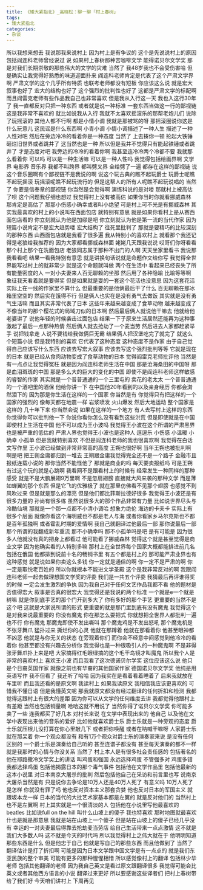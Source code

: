 ```yaml
---
title: 《矮大紧指北》_高晓松：聊一聊「村上春树」
tags:
- 矮大紧指北
categories:
- 杂谈
---
```


所以我想来想去
我说那我来说村上
因为村上是有争议的
这个是先说说村上的原因
包括阎连科老师曾经说过
说
如果村上春树那种苦咖啡文学
能得诺贝尔文学奖
那是对我们长期崇敬的那些伟大的文学的灾难
当然了
我48岁我也不会受伤害哈
但是确实让我觉得好熟悉的味道迎面扑来
阎连科老师肯定是代表了这个严肃文学界啊
严肃文学的这个几乎所有特质
也联考老师都没有短板
你应该这么说
就是宏大叙事也好了
宏大的结构也好了
这个强烈的批判性也好了
这都是严肃文学的标配啊
而且阎雷克老师有些作品我自己也非常喜欢
但是我从入行这一天
我也入这行30年了
我一直都反对只把一种东西
或者就是说一种标准
一套东西当做这一行的鄙视链
这是我非常不喜欢的
就比如说我从入行
我就不太喜欢摇滚乐的那帮老炮儿们
说除了玩摇滚的
其他人都不行啊
都是小情小调
我就是那被骂的呀
那摇滚圈说你这是什么玩意儿
这民谣是什么东西啊
小青小调
小情小调描述了一种人生
描述了一种人性对吧
然后在旁边冷冷的看着你是一种态度
当然了
上去揍你一顿
抡起大铁锤砸烂旧世界或者跳井了
这当然也是一种
所以但是我并不觉得只有能起铁锤或者跳井了
才是态度对吧
我旁边的冷冷的看着你啊
我甚至连冷冷两个冷都不要
我就那么看着你
可以吗
可以是一种生活嘛
可以是一种人性吗
我觉得包括绘画界啊
文学界
电影界
音乐界
我都不叫跨界
都叫劈叉界
全给劈了一遍
都存在这样的鄙视链
说这个音乐圈啊有个鄙视链不是我说的啊
说这个玩古典的瞧不起玩爵士
玩爵士呢瞧不起玩摇滚
玩摇滚呢瞧不起玩流行的
但是这帮人的所有人呢瞧不起玩说唱的
当然了
你要是信奉章的鄙视链
你当然是会觉得啊
演练科说的是对喽
那就村上被高估了呗
这个问题我仔细也想过
我觉得村上没有被高估
如果你当时你就看挪威森林
那肯定是高估了
那那小伤感小确幸或者叫小绝望
可是村上可不光是有挪威森林
其实我最喜欢的村上的小说叫在西面包店
就特别有意思
就是如果你看村上是从赛西面包店看的
你立刻就认为他是加缪是吧
你立刻就认为他是第一流的当代作家
因为短篇小说肯定不是宏大趋势喽
宏大结构了
往死里批判了
那就是要精巧的比较深刻的那种东西
山西面包店就是我看了很多遍
我从特别小的喜欢村上
就看那个我还记得是老狼给我推荐的
因为大家都看挪威森林面
姥姥几天跟我说说
哎哥们你呀看看那个村上那个在洗面包店
老狼同志属于那种不出门的人啊
天天坐家里看书
我说那我看看吧
结果一看我特别有意思
就是讲换句话说就是命题作文给你写
我觉得全世界能写过村上的就非常少
就是这个命题就叫做
两个在生活中
看起来已经丧失了所有能量密度的人
一对小夫妻来人百无聊赖的坐那
然后用了各种隐喻
比喻等等啊
象征我天看着就是要得奖
但是如果就是耍的一套这个花活也没意思
因为这套花活实际上在一线的作家里不算什么
但最重要的是他俩最后干了什么
百无聊赖在那冰箱里空空的
然后实在饿得不行
但是俩人也实在是没有勇气去做饭
其实就是没有勇气生活嘛
而且其实非常代表了日本
这些年来越来越变成了食草动物
越来越变成了
不像当年的那个樱花式的局域刀似的日本啊
然后最后俩人就说他干嘛去
他就给他老婆讲了
说他年轻的时候袭击过面包店
结果一下子原来生活居然还能再为这种事
激起了最后一点那种热情
然后俩人就去抢劫了一个麦当劳
然后进去人家都赶紧举手
说把钱拿走
人说不要钱给我做俩巨无霸
结果俩人把汉堡吃完了就完了
就这么个短篇小说
但是我特别的喜欢
它代表了这种态度
这种态度不是作家
由于自己觉得自己应该写什么东西
应该去写宏大叙事
应该去写这个强烈批判等等
它就是现在的日本
就是已经从食肉动物变成了食草动物的日本
觉得阎雷克老师批评他
当然是有一点点让我觉得冤枉
就是因为阎连科老师生活在中国
那是沧海桑田的中国呀
那是血泪斑斑的中国
那是多么大的巨大的变化的中国
即使不是阎连科老师这样敏感的睿智的作家
其实就是一个普普通通的一个三里屯的
卖花的老太太
一个普普通通的一个酒吧里的酒保
他给你讲一下
在中国他20年看到的以及亲身经历
你都会潸然泪下的
因为那是你生活在这样的一个国家
你当然是有
你觉得只有把这样的一个国家的强烈的
像每天都在地震一样
岩浆喷发
火山爆发
然后大地运动
整个国家是这样的
几十年下来
你当然会说
如果在这样的一个地方
有人去写村上这样的东西
你觉得你可以批判他一下
你说你看你怎么没有看到这些洪荒
但是即使就是在中国
即使村上生活在中国
他不可以成为王小波吗
我觉得王小波在这个所谓的严肃黑界
也是被严重的低估的
严肃人界也觉得王小波也是这种人
逗逗乐
小伤感
小温暖
小确幸
小孤单
但是我就特别喜欢
不但是阎连科老师的我也很喜欢啊
我觉得在白话文写作里
王小波已经做到非常非常高的高度
王朔也很好啊
当年王朔也被批判啊
啊是吧
把王朔金庸都归到一堆去
王朔跟金庸我觉得完全还不是一个路子
金融市且报纸连载小说的
那你当然不能怪他了
那就是商业的吗
每天要卖报纸吗
可是王朔有过这个玩的就是心跳啊
我看网不是跟看村上的时候有
经常发生一种同样的那种感受
就是不是大鹏展翅9万里啊
不是忽扇翅膀
直接就大风来袭的那种文学
而是薄如蝉翼的那个东西
但是它飞的优雅极了
就在那里仿佛看不见那个翅膀
也感觉不到风吹过来
但是就是那么的漂亮
但是他们都比菲斯拉德好很多
我觉得王小波还是有很多力量的
孙尚有很多练
虽然说很多大的那个作品非常有力量
比如说世界尽头与冷酷仙境
那就是一个那一点都不小清小调哈
想象力绝伦
海边的卡夫卡
实际上有很多个层面
就像你看这个海明威也不都是老人与海
或者你看家乡马尔克斯也不都是百年孤独啊
或者霍乱时期的爱情啊
我自己就翻译过他最后一部
那你说最后一部那个所谓的我翻成新年重流
那不小确幸吗
那不小孤单吗是吧
是有可能是
因为很多人他就没有真的把身上都看过
他可能看了挪威森林
觉得这个就是甚至觉得是商业文学
因为他确实看的人特别多嘛
那村上在全世界每个国家大概都能排进前几名
包括在俄国
他都排到说前十名的畅销书里
有五个都是村上的
那可能严肃业界也有这种感觉
就是说如果你卖这么多钱
你一定就是通俗的啊
你一定不是严肃的啊
你一定是取悦老百姓的
所以你就根本不能进文学圣殿
这个是我非常反对的啊
我跟阎连科老师一起去做理想国文学奖的评委
我们是一共五个评委
我猜最后再评谁得奖的时候
一定会发生激烈的争执
因为我自己对于任何文艺作品我都不看
他的题材是否值得宏大
叙事是否真的很宏大
我觉得还是我说的两个标准
一个就是e一个就是树嘛
就是你到底手艺的那个门开到多大了
你有多好的那个手艺
更重要的当然不是这个吧
这就是大家说所谓的形式
更重要的就是那门里到底有没有魔鬼
我觉得这个是对我来说最重要的
你没有魔鬼
你在那怎么耍把式
你就想把全世界人都批判一遍也不行
你有魔鬼
那魔鬼即使不发出嘶叫
那个魔鬼鸡是不发出怒吼
那个魔鬼机是不张牙舞爪
猛扑过来
撕烂你的心灵
他就在那蹲着
他就在那看着你
他甚至眼神都不凶恶
他就是与你无关的状态
在旁观着你们
而你会不经意中间感觉到他冷冷的看着你
他甚至都没有兴趣去分析你
我觉得也是一种很吸引人的一种魔鬼啊
不是非得张牙舞爪扑上来是吧
大家搞得红毛眼绿搞的这个毛干鸟镜才叫魔鬼
所以我个人是非常的喜欢村上
喜欢王小波
而且我看了这次德诺贝尔学奖
这位应该这么说
他只是个日裔英国作家
就像之前也有华裔的其他国家作家
德国诺贝尔文学奖
他纯是用英语写作
我不但看了
我还听了哈哈
因为我实在是看着看着睡着了
后来我就放在车里听
而且我还看的是原文啊
我读村上
如果我读原文
我相信我应该更喜欢的
可惜我不懂日语
但是我懂英文呢
那我就原文都没有经过翻译的任何折扣和检测
我都觉得这跟村上有很大的差距
因为你可以从文学的任何维度去讲
我都觉得他跟村上有差距
当然也包括销量啊
哈哈这就不用说了
当然你得了诺贝尔文学奖
你可能多卖了一些
连我都买了好几本
对村长来说
在文学中表现出来的
他自己
以及他在文学中表现出来他的音乐的爱好
比如他就喜欢爵士乐
爵士乐就是一种旁观的态度
爵士乐就压根儿没打算在你心里敲几下
或者把你唤醒
或者在呐喊干嘛呀
人家爵士乐就在那呆着
你一个观众都没有
和有1万个观众对爵士乐的演奏家来说
是没有任何区别的
一个爵士乐是演奏给自己听的
甚至连谱子都没有
甚至每天演奏的都不一样
就是我那时的心情与你没关系
当然了
村上本人是有很多社会责任感的
包括著名的他在耶路撒冷文学奖上的讲话
叫鸡蛋和强国
永远选择鸡蛋
不管强多对
鸡蛋多错
我都选择鸡蛋
包括他揭露日本的那个毒气事件
包括他在文学作品里
包括他最新的这本小说里
对日本南京大屠杀的批判
然后包括他自己在采访和前言里也写
说南京大屠杀当然是有
只是说你去争论是10万人还是40万人死了
有意义吗
10万人死了是怎样
你就没有罪了吗
他也反对资本主义那套贪婪
他也反对日本的军国主义
就跟坂本龙一样
日本的当代的大批艺术家基本都是左翼的
就是反对他们的
当然村上也不是左翼啊
村上其实就是一个很清淡的人
包括他在小说里写他最喜欢的beatles
比如说full on the hill
叫什么山坡上的傻子
我也特喜欢
那时地图就最喜欢什也是就是那意思
我就是站在山坡上一个傻子
但是站在山坡上的傻子已经几乎没有
幸运的一对夫妻最后得靠去抢劫麦当劳店
给自己生活带来一点点激情
这不就是我们大多数人吗
这不就是今天的时代吗
所以我觉得村上之伟大就在于
他明明知道那些东西是什么
但是他忠于自己
他就是写自己的那些东西
而且他做到了
当然了
翻译估计是打了折扣啊
可能是因为日本文学跟中国文学是有一点点的
就是我们东亚民族的整个审美
可能有更多的那种惺惺相惜
所以感觉像村上的翻译
包括林少华老师
包括其他翻译的老师
因为我自己英文是看过原文跟翻译很多
我觉得可能会比英文或者其他西方语言的小说
翻译过来更好
所以要感谢这些译者们
把村上春树带给了我们好
今天咱们讲村上
下周再见